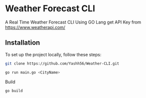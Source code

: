 
# Weather Forecast CLI 

A Real Time Weather Forecast CLI Using GO Lang get API Key from https://www.weatherapi.com/ 



## Installation

To set up the project locally, follow these steps:

```bash
git clone https://github.com/Yashh56/Weather-CLI.git
```

```bash
go run main.go <CityName>
```
Build
```bash
go build
```




